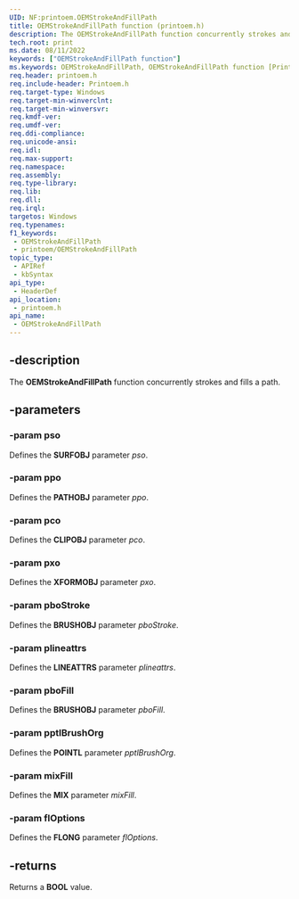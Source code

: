 ```yaml
---
UID: NF:printoem.OEMStrokeAndFillPath
title: OEMStrokeAndFillPath function (printoem.h)
description: The OEMStrokeAndFillPath function concurrently strokes and fills a path.
tech.root: print
ms.date: 08/11/2022
keywords: ["OEMStrokeAndFillPath function"]
ms.keywords: OEMStrokeAndFillPath, OEMStrokeAndFillPath function [Print Devices], print.oemstrokeandfillpath, print_unidrv-pscript_rendering_e370d4e7-4593-46c7-87dd-93c963400290.xml, printoem/OEMStrokeAndFillPath
req.header: printoem.h
req.include-header: Printoem.h
req.target-type: Windows
req.target-min-winverclnt: 
req.target-min-winversvr: 
req.kmdf-ver: 
req.umdf-ver: 
req.ddi-compliance: 
req.unicode-ansi: 
req.idl: 
req.max-support: 
req.namespace: 
req.assembly: 
req.type-library: 
req.lib: 
req.dll: 
req.irql: 
targetos: Windows
req.typenames: 
f1_keywords:
 - OEMStrokeAndFillPath
 - printoem/OEMStrokeAndFillPath
topic_type:
 - APIRef
 - kbSyntax
api_type:
 - HeaderDef
api_location:
 - printoem.h
api_name:
 - OEMStrokeAndFillPath
---
```


## -description

The **OEMStrokeAndFillPath** function concurrently strokes and fills a path.

## -parameters

### -param pso

Defines the **SURFOBJ** parameter *pso*.

### -param ppo

Defines the **PATHOBJ** parameter *ppo*.

### -param pco

Defines the **CLIPOBJ** parameter *pco*.

### -param pxo

Defines the **XFORMOBJ** parameter *pxo*.

### -param pboStroke

Defines the **BRUSHOBJ** parameter *pboStroke*.

### -param plineattrs

Defines the **LINEATTRS** parameter *plineattrs*.

### -param pboFill

Defines the **BRUSHOBJ** parameter *pboFill*.

### -param pptlBrushOrg

Defines the **POINTL** parameter *pptlBrushOrg*.

### -param mixFill

Defines the **MIX** parameter *mixFill*.

### -param flOptions

Defines the **FLONG** parameter *flOptions*.

## -returns

Returns a **BOOL** value.
